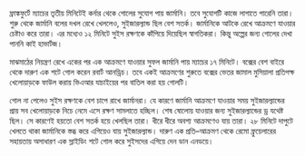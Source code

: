ফ্রাঙ্কফুর্টে ম্যাচের তৃতীয় মিনিটেই কর্নার থেকে গোলের সুযোগ পায় জার্মানি। তবে সুযোগটি কাজে লাগাতে পারেনি তারা। শুরু থেকে জার্মানি বলের দখল রেখে খেললেও, সুইজারল্যান্ড ছিল বেশ সতর্ক। জার্মানিকে আটকে রেখে আক্রমণে যাওয়ার চেষ্টাও করে তারা। এর মধ্যেও ১২ মিনিটে সুইস রক্ষণকে কাঁপিয়ে দিয়েছিল স্বাগতিকরা। কিন্তু অল্পের জন্য গোলের দেখা পাননি কাই হাভার্টজ।

মাঝমাঠের নিয়ন্ত্রণ রেখে একের পর এক আক্রমণে যাওয়ার সুফল জার্মানি পায় ম্যাচের ১৭ মিনিটে। বক্সের বেশ বাইরে থেকে দারুণ এক শটে গোল করেন রবার্ট আনড্রিচ। তবে একই আক্রমণের শুরুতে বক্সের ভেতর জামাল মুসিয়ালা প্রতিপক্ষ খেলোয়াড়কে ফাউল করায় ভিএআর যাচাইয়ের পর বাতিল করা হয় গোলটি।

গোল না পেলেও সুইস রক্ষণকে বেশ চাপে রাখে জার্মানরা। যে কারণে জার্মানি আক্রমণে যাওয়ার সময় সুইজারল্যান্ডের প্রায় সব খেলোয়াড়কে নিচে নেমে এসে রক্ষণ সামলাতে হচ্ছিল। শেষ ষোলোয় যাওয়ার জন্য সুইজারল্যান্ডের ড্র যথেষ্ট ছিল। সে কারণেই হয়তো বেশ সতর্ক হয়ে খেলছিল তারা। ধীরে ধীরে অবশ্য আক্রমণেও যায় তারা। ২৮ মিনিটে দাপুটে খেলতে থাকা জার্মানিকে স্তব্ধ করে এগিয়েও যায় সুইজারল্যান্ড। দারুণ এক প্রতি–আক্রমণ থেকে রেমো ফ্রুয়েলারের সহায়তায় অসাধারণ এক স্লাইডিং শটে গোল করে সুইসদের এগিয়ে দেন ডান এনডয়ে।
